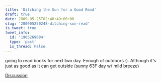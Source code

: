 ```yaml
---
title: 'Ditching the Sun for a Good Read'
draft: true
date: 2009-05-25T02:48:49+00:00
slug: '200905250248-ditching-sun-read'
is_tweet: true
tweet_info:
  id: '1905269084'
  type: 'post'
  is_thread: False
---
```




going to read books for next two day. Enough of outdoors :). Although it's just as good as it can get outside (sunny 63F day w/ mild breeze)

[Discussion](https://x.com/sytelus/status/1905269084)
